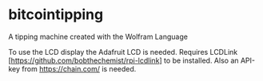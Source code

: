 # bitcointipping
A tipping machine created with the Wolfram Language

To use the LCD display the Adafruit LCD is needed.
Requires LCDLink [https://github.com/bobthechemist/rpi-lcdlink] to be installed.
Also an API-key from https://chain.com/ is needed.
